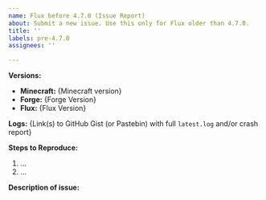 ```yaml
---
name: Flux before 4.7.0 (Issue Report)
about: Submit a new issue. Use this only for Flux older than 4.7.0.
title: ''
labels: pre-4.7.0
assignees: ''

---
```


<!-- Remove brackets while writing an issue -->
<!-- Thank you for reporting! -->

**Versions:**
- **Minecraft:** {Minecraft version}
- **Forge:** {Forge Version}
- **Flux:** {Flux Version}

**Logs:** {Link(s) to GitHub Gist (or Pastebin) with full `latest.log` and/or crash report}

**Steps to Reproduce:**
 1. ...
 2. ...

**Description of issue:**
